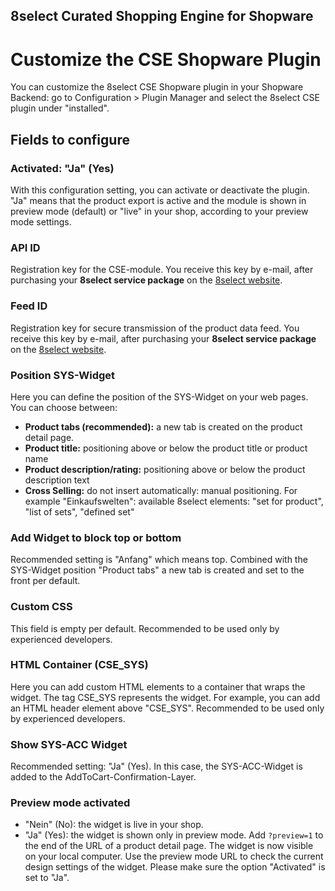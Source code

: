 ##  8select Curated Shopping Engine for Shopware
#  Customize the CSE Shopware Plugin 

You can customize the 8select CSE Shopware plugin in your Shopware Backend: go to Configuration > Plugin Manager and select the 8select CSE plugin under "installed". 

## Fields to configure

### Activated: "Ja" (Yes)
With this configuration setting, you can activate or deactivate the plugin.
"Ja" means that the product export is active and the module is shown in preview mode (default) or "live" in your shop, according to your preview mode settings. 

### API ID
Registration key for the CSE-module. You receive this key by e-mail, after purchasing your **8select service package** on the [8select website](https://www.8select.com/cse-pricing).


### Feed ID
Registration key for secure transmission of the product data feed. You receive this key by e-mail, after purchasing your **8select service package** on the [8select website](https://www.8select.com/cse-pricing).

### Position SYS-Widget
Here you can define the position of the SYS-Widget on your web pages. You can choose between:
- **Product tabs (recommended):** a new tab is created on the product detail page.
- **Product title:** positioning above or below the product title or product name
- **Product description/rating:** positioning above or below the product description text
- **Cross Selling:** do not insert automatically: manual positioning. For example "Einkaufswelten": available 8select elements: "set for product", "list of sets", "defined set"

### Add Widget to block top or bottom  
Recommended setting is "Anfang" which means top. Combined with the SYS-Widget position "Product tabs" a new tab is created and set to the front per default.

### Custom CSS  
This field is empty per default. Recommended to be used only by experienced developers.  

### HTML Container (CSE_SYS)  
Here you can add custom HTML elements to a container that wraps the widget. The tag CSE_SYS represents the widget. For example, you can add an HTML header element above "CSE_SYS". Recommended to be used only by experienced developers. 

### Show SYS-ACC Widget  
Recommended setting: "Ja" (Yes). In this case, the SYS-ACC-Widget is added to the AddToCart-Confirmation-Layer.

### Preview mode activated  
- "Nein" (No): the widget is live in your shop.
- "Ja" (Yes):  the widget is shown only in preview mode. Add `?preview=1` to the end of the URL of a product detail page. The widget is now visible on your local computer. Use the preview mode URL to check the current design settings of the widget. Please make sure the option "Activated" is set to "Ja".




